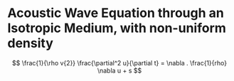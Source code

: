 # Acoustic Wave Equation through an Isotropic Medium, with non-uniform density

$$
\frac{1}{\rho v{2}} \frac{\partial^2 u}{\partial t} = \nabla . \frac{1}{rho} \nabla u + s
$$
